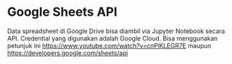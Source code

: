 # Google Sheets API

Data spreadsheet di Google Drive bisa diambil via Jupyter Notebook secara API. Credential yang digunakan adalah Google Cloud. Bisa menggunakan petunjuk ini https://www.youtube.com/watch?v=cnPlKLEGR7E maupun https://developers.google.com/sheets/api